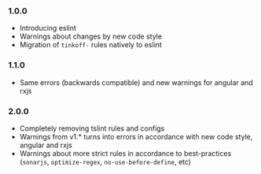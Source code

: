 ### 1.0.0
- Introducing eslint
- Warnings about changes by new code style
- Migration of `tinkoff-` rules natively to eslint

### 1.1.0
- Same errors (backwards compatible) and new warnings for angular and rxjs

### 2.0.0
- Completely removing tslint rules and configs
- Warnings from v1.* turns into errors in accordance with new code style, angular and rxjs
- Warnings about more strict rules in accordance to best-practices (`sonarjs`, `optimize-regex`, `no-use-before-define`, etc)

